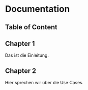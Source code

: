 # Documentation
## Table of Content
## Chapter 1
Das ist die Einleitung.

## Chapter 2
Hier sprechen wir über die Use Cases.

